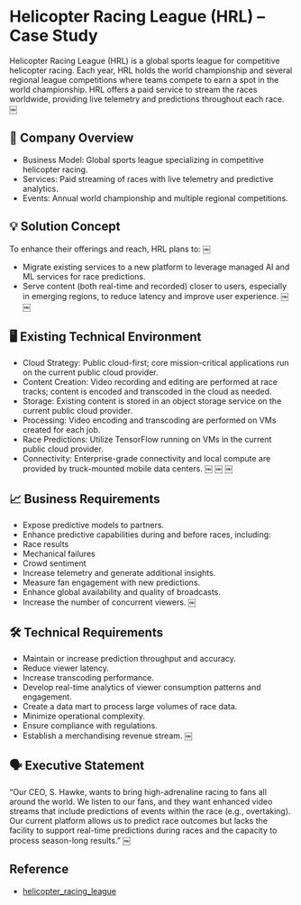 # Helicopter Racing League (HRL) – Case Study

Helicopter Racing League (HRL) is a global sports league for competitive helicopter racing. Each year, HRL holds the world championship and several regional league competitions where teams compete to earn a spot in the world championship. HRL offers a paid service to stream the races worldwide, providing live telemetry and predictions throughout each race. ￼

## 🏢 Company Overview
 - Business Model: Global sports league specializing in competitive helicopter racing.
 - Services: Paid streaming of races with live telemetry and predictive analytics.
 - Events: Annual world championship and multiple regional competitions.

## 💡 Solution Concept

To enhance their offerings and reach, HRL plans to: ￼
 - Migrate existing services to a new platform to leverage managed AI and ML services for race predictions.
 - Serve content (both real-time and recorded) closer to users, especially in emerging regions, to reduce latency and improve user experience. ￼ ￼

## 🖥️ Existing Technical Environment
 - Cloud Strategy: Public cloud-first; core mission-critical applications run on the current public cloud provider.
 - Content Creation: Video recording and editing are performed at race tracks; content is encoded and transcoded in the cloud as needed.
 - Storage: Existing content is stored in an object storage service on the current public cloud provider.
 - Processing: Video encoding and transcoding are performed on VMs created for each job.
 - Race Predictions: Utilize TensorFlow running on VMs in the current public cloud provider.
 - Connectivity: Enterprise-grade connectivity and local compute are provided by truck-mounted mobile data centers. ￼ ￼ ￼

## 📈 Business Requirements
 - Expose predictive models to partners.
 - Enhance predictive capabilities during and before races, including:
 - Race results
 - Mechanical failures
 - Crowd sentiment
 - Increase telemetry and generate additional insights.
 - Measure fan engagement with new predictions.
 - Enhance global availability and quality of broadcasts.
 - Increase the number of concurrent viewers. ￼

## 🛠️ Technical Requirements
 - Maintain or increase prediction throughput and accuracy.
 - Reduce viewer latency.
 - Increase transcoding performance.
 - Develop real-time analytics of viewer consumption patterns and engagement.
 - Create a data mart to process large volumes of race data.
 - Minimize operational complexity.
 - Ensure compliance with regulations.
 - Establish a merchandising revenue stream. ￼

## 🗣️ Executive Statement

“Our CEO, S. Hawke, wants to bring high-adrenaline racing to fans all around the world. We listen to our fans, and they want enhanced video streams that include predictions of events within the race (e.g., overtaking). Our current platform allows us to predict race outcomes but lacks the facility to support real-time predictions during races and the capacity to process season-long results.” ￼

## Reference
 - [helicopter_racing_league](https://services.google.com/fh/files/blogs/master_case_study_helicopter_racing_league.pdf)
 